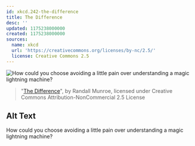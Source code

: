 ```yaml
---
id: xkcd.242-the-difference
title: The Difference
desc: ''
updated: 1175238000000
created: 1175238000000
sources:
  name: xkcd
  url: 'https://creativecommons.org/licenses/by-nc/2.5/'
  license: Creative Commons 2.5
---
```

![How could you choose avoiding a little pain over understanding a magic lightning machine?](https://imgs.xkcd.com/comics/the_difference.png)
> "[The Difference](https://xkcd.com/242/)", by Randall Munroe, licensed under Creative Commons Attribution-NonCommercial 2.5 License

## Alt Text
How could you choose avoiding a little pain over understanding a magic lightning machine?
